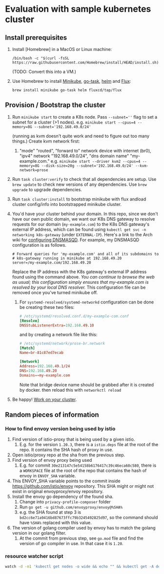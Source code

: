 # Evaluation with sample kubernetes cluster

## Install prerequisites

1. Install [Homebrew] in a MacOS or Linux machine:

   `/bin/bash -c "$(curl -fsSL https://raw.githubusercontent.com/Homebrew/install/HEAD/install.sh)`

   (TODO: Convert this into a VM.)

2. Use Homebrew to install [Minikube](https://formulae.brew.sh/formula/minikube), [go-task](https://taskfile.dev/installation/#homebrew), [helm](https://helm.sh/docs/intro/install/#from-homebrew-macos) and [Flux](https://fluxcd.io/flux/installation/#install-the-flux-cli):

   `brew install minikube go-task helm fluxcd/tap/flux`

## Provision / Bootstrap the cluster

1. Run `minikube start` to create a K8s node.
   Pass `--subnet=''` flag to set a subnet for a cluster (>1 nodes).
   e.g. `minikube start --cpus=4 --memory=8G --subnet='192.168.49.0/24'`

   (running as kvm doesn't quite work and need to figure out too many things.)
   Create kvm network first:
      1. "mode" "routed", "forward to" network device with internet (br0), "ipv4" network "192.168.49.0/24", "dns domain name" "my-example.com." 
   e.g. `minikube start --driver kvm2 --cpus=4 --memory=8G --disk-size=20g --subnet='192.168.49.0/24' --kvm-network=prose`

2. Run `task cluster:verify` to check that all dependencies are setup. Use `brew update` to check new versions of any dependencies. Use `brew upgrade` to upgrade dependencies.

3. Run `task cluster:install` to bootstrap minikube with flux andload cluster config/info into bootstrapped minikube cluster.

4. You'd have your cluster behind your domain. In this repo, since we don't have our own public domain, we want our K8s DNS gateway to resolve requests for our domain (`my-example.com`) to the K8s DNS gateway's external IP address, which can be found using `kubectl get svc -n networking k8s-gateway` (under `EXTERNAL-IP`). Here's a link to the Arch wiki for [configuring DNSMASQD](https://wiki.archlinux.org/title/NetworkManager#Custom_dnsmasq_configuration). For example, my DNSMASQD configuration is as follows.

   ```
   # Forward queries for 'my-example.com' and all of its subdomains to
   # k8s-gateway running in minikube at 192.168.49.20
   server=/my-example.com/192.168.49.20
   ```

   Replace the IP address with the K8s gateway's external IP address found using the command above. _You can continue to browse the web as usual; this configuration simply ensures that my-example.com is resolved by your local DNS resolver._ This configuration file can be removed once you've turned minikube off.

   1. For `systemd-resolved/systemd-networkd` configuration can be done be creating these two files:
      ```conf
      # /etc/systemd/resolved.conf.d/my-example-com.conf
      [Resolve]
      DNSStubListenerExtra=192.168.49.10
      ```
      and by creating a network file like this:
      ```conf
      # /etc/systemd/network/prose-br.network
      [Match]
      Name=br-81c87ed7ecab

      [Network]
      Address=192.168.49.1/24
      DNS=192.168.49.20
      Domains=~my-example.com
      ```
      Note that bridge device name should be grabbed after it is created by docker. then reload this with `networkctl reload`

5. Be happy! [Work on your cluster](../README.md#work-on-the-cluster).

## Random pieces of information

### How to find envoy version being used by istio

1. Find version of istio-proxy that is being used by a given istio.
   1. E.g. for the version `1.20.3`, there is a `istio.deps` file at the root of the repo. It contains the SHA hash of proxy in use.
2. Open istio/proxy repo at the sha from the previous step.
3. Find version of envoy proxy being used
   1. E.g. for commit `30e213147c5e54158b6176417c39c46eca60c580`, there is a `WORKSPACE` file at the root of the repo that contains the hash of envoy in `ENVOY_SHA` variable.
4. This ENVOY_SHA variable points to the commit inside https://github.com/istio/envoy repository.
   This SHA might or might not exist in original envoyproxy/envoy repository.
5. Install the envoy go dependency of the found sha.
   1. Change into `privacy-profile-composer` folder
   2. Run `go get -u github.com/envoyproxy/envoy@%SHA%`
   3. e.g. the SHA found at step 3 is `bd2cc6e71a9416bd87673ffc79b3245492825d97`, so the command should have `%SHA%` replaced with this value.
6. The version of golang compiler used by envoy has to match the golang version in our golang filter.
   1. At the commit from previous step, see `go.mod` file and find the version of go compiler in use. In that case it is `1.20`.

### resource watcher script

```bash
watch -d -n1 'kubectl get nodes -o wide && echo "" && kubectl get -A deploy,sts,daemonset,cronjob,job'
```

